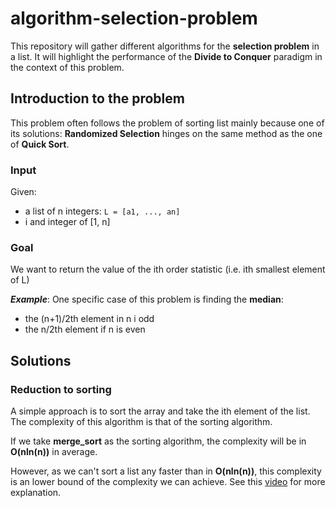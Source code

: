# algorithm-selection-problem

This repository will gather different algorithms for the **selection problem** in a list. It will highlight the performance of the **Divide to Conquer** paradigm in the context of this problem.

## Introduction to the problem

This problem often follows the problem of sorting list mainly because one of its solutions: **Randomized Selection** hinges on the same method as the one of **Quick Sort**.

### Input

Given:
* a list of n integers: `L = [a1, ..., an]`
* i and integer of [1, n] 

### Goal 

We want to return the value of the ith order statistic (i.e. ith smallest element of L)

***Example***: One specific case of this problem is finding the **median**:
- the (n+1)/2th element in n i odd
- the n/2th element if n is even

## Solutions

### Reduction to sorting

A simple approach is to sort the array and take the ith element of the list. The complexity of this algorithm is that of the sorting algorithm.

If we take **merge_sort** as the sorting algorithm, the complexity will be in **O(nln(n))** in average.

However, as we can't sort a list any faster than in **O(nln(n))**, this complexity is an lower bound of the complexity we can achieve. See this [video](https://www.youtube.com/watch?v=aFveIyII5D4&list=PLXFMmlk03Dt7Q0xr1PIAriY5623cKiH7V&index=39) for more explanation.



